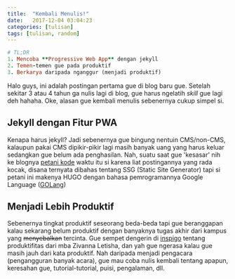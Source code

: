```yaml
---
title:  "Kembali Menulis!"
date:   2017-12-04 03:04:23
categories: [tulisan]
tags: [tulisan, random]
---
```


``` ruby
# TL;DR
1. Mencoba **Progressive Web App** dengan jekyll
2. Temen-temen gue pada produktif
3. Berkarya daripada nganggur (menjadi produktif)

```

Halo guys, ini adalah postingan pertama gue di blog baru gue. Setelah sekitar 3 atau 4 tahun ga nulis lagi di blog, gue harus ngelatih *skill*  gue lagi deh hahaha.
Oke, alasan gue kembali menulis sebenernya cukup simpel si.

## Jekyll dengan Fitur PWA
Kenapa harus jekyll? Jadi sebenernya gue bingung nentuin CMS/non-CMS, kalaupun pakai CMS dipikir-pikir lagi masih banyak uang yang harus keluar sedangkan gue belum ada penghasilan. Nah, suatu saat gue 'kesasar' nih ke blognya [petani kode](https://petanikode.com) waktu itu si karena liat postingannya yang rada kocak, disana ternyata dibahas tentang SSG (Static Site Generator) tapi si petani ini makenya HUGO dengan bahasa pemrogramannya Google Language ([GOLang](https://golang.org))

## Menjadi Lebih Produktif
Sebenernya tingkat produktif seseorang beda-beda tapi gue beranggapan kalau sekarang belum produktif dengan banyaknya tugas akhir dari kampus yang ~~menyebalkan~~ tercinta. Gue sempet dengerin di [inspigo](https://inspigo.id/) tentang produktifitas dari mba Zivanna Letisha, dan yah gue ngerasa kalau gue masih jauh dari kata produktif. Nah daripada menjadi pengacara (pengangguran banyak acara), gue mau coba nulis kembali tentang apapun, keresahan gue, tutorial-tutorial, puisi, pengalaman, dll.